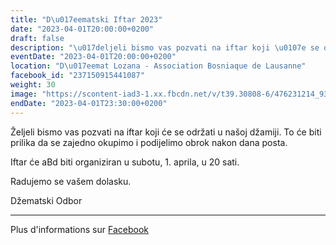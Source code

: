 ```yaml
---
title: "D\u017eematski Iftar 2023"
date: "2023-04-01T20:00:00+0200"
draft: false
description: "\u017deljeli bismo vas pozvati na iftar koji \u0107e se odr\u017eati u na\u0161oj d\u017eamiji. To \u0107e biti prilika da se zajedno okupimo i podijelimo obrok nakon dana posta.\n\nIftar \u0107e aBd biti organiziran u subotu, 1. aprila, u 20 sati. \n\nRadujemo se va\u0161em dolasku.\n\nD\u017eematski Odbor"
eventDate: "2023-04-01T20:00:00+0200"
location: "D\u017eemat Lozana - Association Bosniaque de Lausanne"
facebook_id: "237150915441087"
weight: 30
image: "https://scontent-iad3-1.xx.fbcdn.net/v/t39.30808-6/476231214_935500385377228_3500090740640109385_n.jpg?_nc_cat=101&ccb=1-7&_nc_sid=9e60e4&_nc_ohc=2k1769G_-1sQ7kNvwE0NPbw&_nc_oc=Adk7d7wy7p73bLoDd-Rtl7DQ2VHbo8gewKHNyuOdkE4TiL7M-0GsV_6--KDVjVxUpsQ&_nc_zt=23&_nc_ht=scontent-iad3-1.xx&edm=ABTKTjYEAAAA&_nc_gid=WyewJa_162RaIPZ7YRU26Q&oh=00_AfF82EMJoXens-nlONCjTVbJmMK4ntSu-9mr_ipBbC1EhQ&oe=680F4E1A"
endDate: "2023-04-01T23:30:00+0200"
---
```


Željeli bismo vas pozvati na iftar koji će se održati u našoj džamiji. To će biti prilika da se zajedno okupimo i podijelimo obrok nakon dana posta.

Iftar će aBd biti organiziran u subotu, 1. aprila, u 20 sati. 

Radujemo se vašem dolasku.

Džematski Odbor

---

Plus d'informations sur [Facebook](https://facebook.com/events/237150915441087)